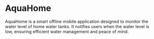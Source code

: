 # AquaHome
AquaHome is a smart offline mobile application designed to monitor the water level of home water tanks. It notifies users when the water level is low, ensuring efficient water management and peace of mind.

